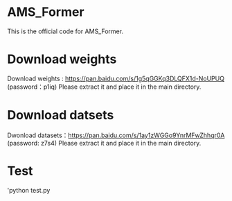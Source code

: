 # AMS_Former
This is the official code for AMS_Former.
# Download weights
Download weights : https://pan.baidu.com/s/1g5qGGKq3DLQFX1d-NoUPUQ (password：p1iq)
Please extract it and place it in the main directory.
# Download datsets
Dwonload datasets：https://pan.baidu.com/s/1ay1zWGGo9YnrMFwZhhqr0A (password: z7s4)
Please extract it and place it in the main directory.
# Test
'python test.py
